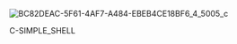 
 ![BC82DEAC-5F61-4AF7-A484-EBEB4CE18BF6_4_5005_c](https://github.com/diarra192/holbertonschool-simple_shell/assets/159030413/8fde2007-6bdc-4fd6-852b-75e4e02353e2)


C-SIMPLE_SHELL
